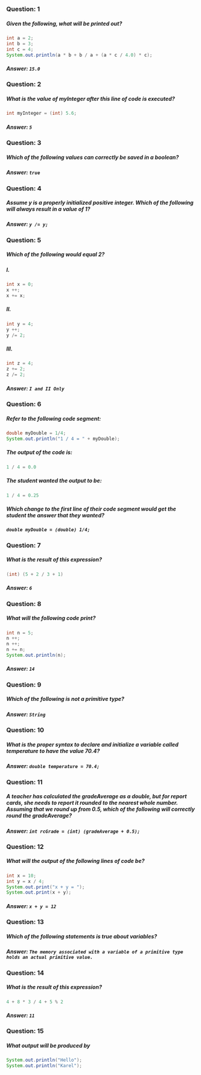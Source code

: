 ### Question: 1
##### Given the following, what will be printed out?
```java
int a = 2;
int b = 3;
int c = 4;
System.out.println(a * b + b / a + (a * c / 4.0) * c);
```

##### Answer: `15.0`

### Question: 2
##### What is the value of myInteger after this line of code is executed?
```java
int myInteger = (int) 5.6;
```

##### Answer: `5`

### Question: 3
##### Which of the following values can correctly be saved in a boolean?

##### Answer: `true`

### Question: 4
##### Assume y is a properly initialized positive integer. Which of the following will always result in a value of 1?

##### Answer: `y /= y;`

### Question: 5
##### Which of the following would equal 2?

##### I.
```java
int x = 0;
x ++;
x += x;
```
##### II.
```java
int y = 4;
y ++;
y /= 2;
```
##### III.
```java
int z = 4;
z += 2;
z /= 2;
```

##### Answer: `I and II Only`

### Question: 6
##### Refer to the following code segment:
```java
double myDouble = 1/4;
System.out.println("1 / 4 = " + myDouble);
```
##### The output of the code is:
```java
1 / 4 = 0.0
```
##### The student wanted the output to be:
```java
1 / 4 = 0.25
```
##### Which change to the first line of their code segment would get the student the answer that they wanted?

##### `double myDouble = (double) 1/4;`

### Question: 7
##### What is the result of this expression?
```java
(int) (5 + 2 / 3 + 1)
```

##### Answer: `6`

### Question: 8
##### What will the following code print?
```java
int n = 5;
n ++;
n ++;
n += n;
System.out.println(n); 
```

##### Answer: `14`

### Question: 9
##### Which of the following is not a primitive type?

##### Answer: `String`

### Question: 10
##### What is the proper syntax to declare and initialize a variable called temperature to have the value 70.4?

##### Answer: `double temperature = 70.4;`

### Question: 11
##### A teacher has calculated the gradeAverage as a double, but for report cards, she needs to report it rounded to the nearest whole number. Assuming that we round up from 0.5, which of the following will correctly round the gradeAverage?

##### Answer: `int rcGrade = (int) (gradeAverage + 0.5);`

### Question: 12
##### What will the output of the following lines of code be?
```java
int x = 10;
int y = x / 4;
System.out.print("x + y = ");
System.out.print(x + y);
```

##### Answer: `x + y = 12`

### Question: 13
##### Which of the following statements is true about variables?

##### Answer: `The memory associated with a variable of a primitive type holds an actual primitive value.`

### Question: 14
##### What is the result of this expression?
```java
4 + 8 * 3 / 4 + 5 % 2
```

##### Answer: `11`

### Question: 15
##### What output will be produced by
```java
System.out.println("Hello");
System.out.println("Karel");
```